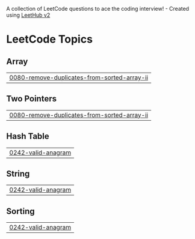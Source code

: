 A collection of LeetCode questions to ace the coding interview! - Created using [LeetHub v2](https://github.com/arunbhardwaj/LeetHub-2.0)
<!---LeetCode Topics Start-->
# LeetCode Topics
## Array
|  |
| ------- |
| [0080-remove-duplicates-from-sorted-array-ii](https://github.com/ShraddhaKaspate/Become-Top-class-coder-in-111-days/tree/master/0080-remove-duplicates-from-sorted-array-ii) |
## Two Pointers
|  |
| ------- |
| [0080-remove-duplicates-from-sorted-array-ii](https://github.com/ShraddhaKaspate/Become-Top-class-coder-in-111-days/tree/master/0080-remove-duplicates-from-sorted-array-ii) |
## Hash Table
|  |
| ------- |
| [0242-valid-anagram](https://github.com/ShraddhaKaspate/Become-Top-class-coder-in-111-days/tree/master/0242-valid-anagram) |
## String
|  |
| ------- |
| [0242-valid-anagram](https://github.com/ShraddhaKaspate/Become-Top-class-coder-in-111-days/tree/master/0242-valid-anagram) |
## Sorting
|  |
| ------- |
| [0242-valid-anagram](https://github.com/ShraddhaKaspate/Become-Top-class-coder-in-111-days/tree/master/0242-valid-anagram) |
<!---LeetCode Topics End-->